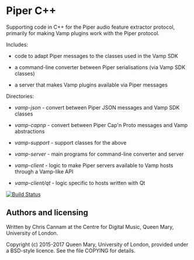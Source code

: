 
# Piper C++

Supporting code in C++ for the Piper audio feature extractor protocol,
primarily for making Vamp plugins work with the Piper protocol.

Includes:

 * code to adapt Piper messages to the classes used in the Vamp SDK

 * a command-line converter between Piper serialisations (via Vamp SDK
   classes)
 
 * a server that makes Vamp plugins available via Piper messages

Directories:

 * *vamp-json* - convert between Piper JSON messages and Vamp SDK classes

 * *vamp-capnp* - convert between Piper Cap'n Proto messages and Vamp
   abstractions

 * *vamp-support* - support classes for the above

 * *vamp-server* - main programs for command-line converter and server

 * *vamp-client* - logic to make Piper servers available to Vamp hosts
   through a Vamp-like API

 * *vamp-client/qt* - logic specific to hosts written with Qt

[![Build Status](https://travis-ci.org/piper-audio/piper-cpp.svg?branch=master)](https://travis-ci.org/piper-audio/piper-cpp)

## Authors and licensing

Written by Chris Cannam at the Centre for Digital Music, Queen Mary,
University of London.

Copyright (c) 2015-2017 Queen Mary, University of London, provided
under a BSD-style licence. See the file COPYING for details.

